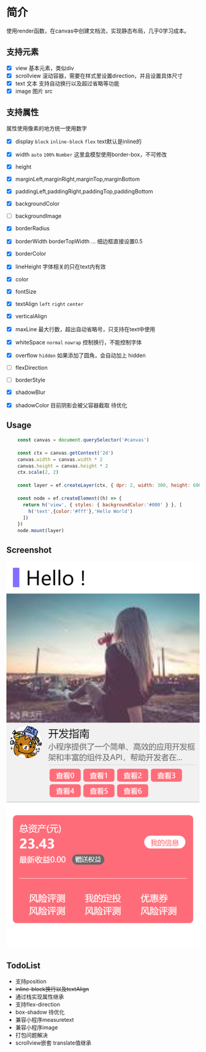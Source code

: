 # 简介
使用render函数，在canvas中创建文档流，实现静态布局，几乎0学习成本。

## 支持元素
- [x] view 基本元素，类似div
- [x] scrollview 滚动容器，需要在样式里设置direction，并且设置具体尺寸
- [x] text 文本 支持自动换行以及超过省略等功能
- [x] image 图片 src

## 支持属性
属性使用像素的地方统一使用数字

- [x] display `block` `inline-block` `flex` text默认是inline的
- [x] width `auto` `100%` `Number` 这里盒模型使用border-box，不可修改
- [x] height
- [x] marginLeft,marginRight,marginTop,marginBottom
- [x] paddingLeft,paddingRight,paddingTop,paddingBottom
- [x] backgroundColor
- [ ] backgroundImage
- [x] borderRadius
- [x] borderWidth borderTopWidth ... 细边框直接设置0.5
- [x] borderColor
- [x] lineHeight 字体相关的只在text内有效
- [x] color
- [x] fontSize
- [x] textAlign `left` `right` `center`
- [x] verticalAlign
- [x] maxLine 最大行数，超出自动省略号，只支持在text中使用
- [x] whiteSpace `normal` `nowrap` 控制换行，不能控制字体
- [x] overflow `hidden` 如果添加了圆角，会自动加上 hidden
- [ ] flexDirection
- [ ] borderStyle
- [x] shadowBlur
- [x] shadowColor 目前阴影会被父容器截取 待优化



## Usage
``` javascript
    const canvas = document.querySelector('#canvas')

    const ctx = canvas.getContext('2d')
    canvas.width = canvas.width * 2
    canvas.height = canvas.height * 2
    ctx.scale(2, 2)

    const layer = ef.createLayer(ctx, { dpr: 2, width: 300, height: 600 })

    const node = ef.createElement((h) => {
      return h('view', { styles: { backgroundColor:'#000' } }, [
        h('text',{color:'#fff'},'Hello World')
      ])
    })
    node.mount(layer)

```

## Screenshot
![1](screenshot/01.png)

## TodoList
* 支持position
* ~~inline-block换行以及textAlign~~
* 通过栈实现属性继承
* 支持flex-direction
* box-shadow 待优化
* 兼容小程序measuretext
* 兼容小程序image
* 打包问题解决
* scrollview嵌套 translate值继承
